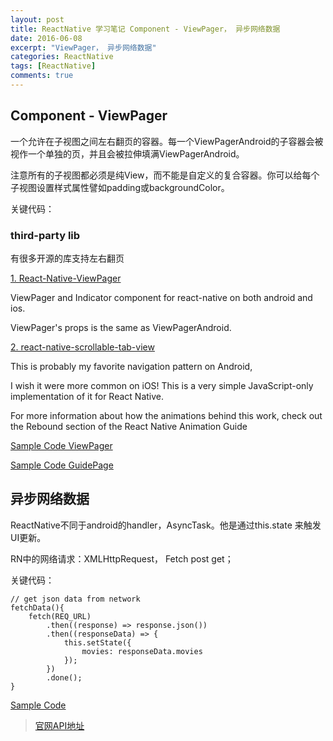 ```yaml
---
layout: post
title: ReactNative 学习笔记 Component - ViewPager， 异步网络数据
date: 2016-06-08
excerpt: "ViewPager， 异步网络数据"
categories: ReactNative
tags: [ReactNative]
comments: true
---
```


## Component - ViewPager

一个允许在子视图之间左右翻页的容器。每一个ViewPagerAndroid的子容器会被视作一个单独的页，并且会被拉伸填满ViewPagerAndroid。

注意所有的子视图都必须是纯View，而不能是自定义的复合容器。你可以给每个子视图设置样式属性譬如padding或backgroundColor。


关键代码：
            <View style={[styles.flex,{marginTop:45}]}>
                <ProgressBarAndroid styleAttr="LargeInverse" />
           </View>
   


### third-party lib

有很多开源的库支持左右翻页


[1. React-Native-ViewPager](https://github.com/zbtang/React-Native-ViewPager)

ViewPager and Indicator component for react-native on both android and ios. 

ViewPager's props is the same as ViewPagerAndroid.

[2. react-native-scrollable-tab-view](https://github.com/skv-headless/react-native-scrollable-tab-view)

This is probably my favorite navigation pattern on Android, 

I wish it were more common on iOS! This is a very simple JavaScript-only implementation of it for React Native.

For more information about how the animations behind this work, check out the Rebound section of the React Native Animation Guide


[Sample Code ViewPager](https://github.com/vivianking6855/ReactNativeProject/blob/rncomponent/TwoReactNative/app/ViewPagerLesson.js)

[Sample Code GuidePage](https://github.com/vivianking6855/ReactNativeProject/blob/rncomponent/TwoReactNative/app/project1-GuidePage/GuidePage.js)



## 异步网络数据

ReactNative不同于android的handler，AsyncTask。他是通过this.state 来触发UI更新。

RN中的网络请求：XMLHttpRequest， Fetch post get；

关键代码：

    // get json data from network
    fetchData(){
        fetch(REQ_URL)
            .then((response) => response.json())
            .then((responseData) => {
                this.setState({
                    movies: responseData.movies
                });
            })
            .done();
    }


[Sample Code](https://github.com/vivianking6855/ReactNativeProject/blob/rncomponent/TwoReactNative/app/project2-WebAsync/WebAsyncPage.js)



> [官网API地址](http://reactnative.cn/docs/0.26/textinput.html#content)
